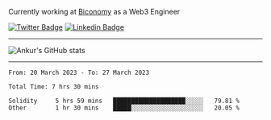 Currently working at [Biconomy](https://biconomy.io/) as a Web3 Engineer

 [![Twitter Badge](https://img.shields.io/badge/-@ankurdubey521-1ca0f1?style=flat-square&labelColor=1ca0f1&logo=twitter&logoColor=white&link=https://twitter.com/ankurdubey521)](https://twitter.com/ankurdubey521) [![Linkedin Badge](https://img.shields.io/badge/-ankurdubey521-blue?style=flat-square&logo=Linkedin&logoColor=white&link=https://www.linkedin.com/in/ankurdubey521/)](https://www.linkedin.com/in/ankurdubey521/)

<hr/>

![Ankur's GitHub stats](https://github-readme-stats.vercel.app/api?username=ankurdubey521&count_private=true&theme=radical)

<hr/>

<!--START_SECTION:waka-->

```text
From: 20 March 2023 - To: 27 March 2023

Total Time: 7 hrs 30 mins

Solidity     5 hrs 59 mins   ████████████████████░░░░░   79.81 %
Other        1 hr 30 mins    █████░░░░░░░░░░░░░░░░░░░░   20.05 %
```

<!--END_SECTION:waka-->
